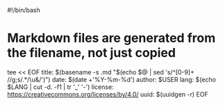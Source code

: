 #!/bin/bash
# Markdown files are generated from the filename, not just copied

tee << EOF
title: $(basename -s .md "$(echo $@ | sed 's/^[0-9]+ //g;s/.*/\u&/')")
date: $(date +'%Y-%m-%d')
author: $USER
lang: $(echo $LANG | cut -d. -f1 | tr '_' '-')
license: <https://creativecommons.org/licenses/by/4.0/>
uuid: $(uuidgen -r)
EOF
